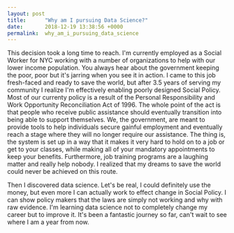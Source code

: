 ```yaml
---
layout: post
title:      "Why am I pursuing Data Science?"
date:       2018-12-19 13:38:56 +0000
permalink:  why_am_i_pursuing_data_science
---
```



This decision took a long time to reach. I'm currently employed as a Social Worker for NYC working with a number of organizations to help with our lower income population. You always hear about the government keeping the poor, poor but it's jarring when you see it in action. I came to this job fresh-faced and ready to save the world, but after 3.5 years of serving my community I realize I'm effectively enabling poorly designed Social Policy. 
Most of our currenty policy is a result of the Personal Responsibility and Work Opportunity Reconciliation Act of 1996. The whole point of the act is that people who receive public assistance should eventually transition into being able to support themselves. We, the government, are meant to provide tools to help individuals secure gainful employment and eventually reach a stage where they will no longer require our assistance. The thing is, the system is set up in a way that it makes it very hard to hold on to a job or get to your classes, while making all of your mandatory appointments to keep your benefits. Furthermore, job training programs are a laughing matter and really help nobody. I realized that my dreams to save the world could never be achieved on this route.

Then I discovered data science. Let's be real, I could definitely use the money, but even more I can actually work to effect change in Social Policy. I can show policy makers that the laws are simply not working and why with raw evidence. I'm learning data science not to completely change my career but to improve it. It's been a fantastic journey so far, can't wait to see where I am a year from now. 

